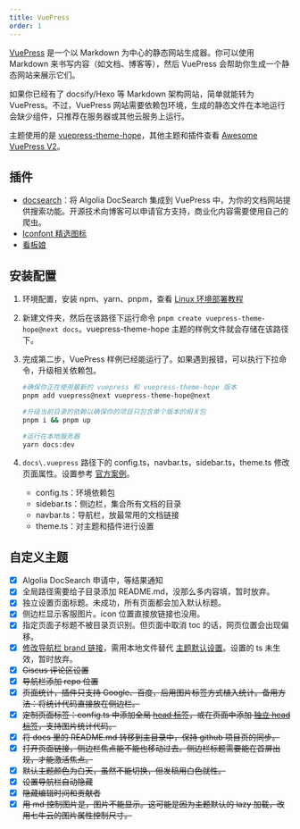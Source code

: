 ```yaml
---
title: VuePress
order: 1
---
```


[VuePress](https://v2.vuepress.vuejs.org/zh/guide/getting-started.html) 是一个以 Markdown 为中心的静态网站生成器。你可以使用 Markdown 来书写内容（如文档、博客等），然后 VuePress 会帮助你生成一个静态网站来展示它们。

如果你已经有了 docsify/Hexo 等 Markdown 架构网站，简单就能转为 VuePress。不过，VuePress 网站需要依赖包环境，生成的静态文件在本地运行会缺少组件，只推荐在服务器或其他云服务上运行。

主题使用的是 [vuepress-theme-hope](https://vuepress-theme-hope.github.io/v2/zh/guide/)，其他主题和插件查看 [Awesome VuePress V2](https://github.com/vuepress/awesome-vuepress/blob/main/v2.md)。

## 插件

- [docsearch](https://v2.vuepress.vuejs.org/zh/reference/plugin/docsearch.html)：将 Algolia DocSearch 集成到 VuePress 中，为你的文档网站提供搜索功能。开源技术向博客可以申请官方支持，商业化内容需要使用自己的爬虫。
- [Iconfont 精选图标](https://vuepress-theme-hope.github.io/v2/zh/guide/interface/icon.html#iconfont-%E7%B2%BE%E9%80%89%E5%9B%BE%E6%A0%87)
- [看板娘](https://www.npmjs.com/package/vuepress-plugin-helper-live2d)

## 安装配置

1. 环境配置，安装 npm、yarn、pnpm，查看 [Linux 环境部署教程](../deploy/VPS.html#环境部署)
2. 新建文件夹，然后在该路径下运行命令 `pnpm create vuepress-theme-hope@next docs`。vuepress-theme-hope 主题的样例文件就会存储在该路径下。
3. 完成第二步，VuePress 样例已经能运行了。如果遇到报错，可以执行下拉命令，升级相关依赖包。

   ```bash
   #确保你正在使用最新的 vuepress 和 vuepress-theme-hope 版本
   pnpm add vuepress@next vuepress-theme-hope@next

   #升级当前目录的依赖以确保你的项目只包含单个版本的相关包
   pnpm i && pnpm up

   #运行在本地服务器
   yarn docs:dev
   ```

4. `docs\.vuepress` 路径下的 config.ts，navbar.ts，sidebar.ts，theme.ts 修改页面属性。设置参考 [官方案例](https://github.com/vuepress-theme-hope/vuepress-theme-hope/tree/main/docs/theme/src/.vuepress)。
   - config.ts：环境依赖包
   - sidebar.ts：侧边栏，集合所有文档的目录
   - navbar.ts：导航栏，放最常用的文档链接
   - theme.ts：对主题和插件进行设置

## 自定义主题

- [x] Algolia DocSearch 申请中，等结果通知
- [x] 全局路径需要给子目录添加 README.md，没那么多内容填，暂时放弃。
- [x] 独立设置页面标题。未成功，所有页面都会加入默认标题。
- [x] 侧边栏显示客服图片。icon 位置直接放链接也没用。
- [x] 指定页面子标题不被目录页识别。但页面中取消 toc 的话，网页位置会出现偏移。
- [x] [修改导航栏 brand 链接](https://vuepress-theme-hope.github.io/v2/zh/cookbook/advanced/replace.html#%E6%8F%92%E6%A7%BD%E5%88%A9%E7%94%A8)，需用本地文件替代 [主题默认设置](https://github.com/vuepress-theme-hope/vuepress-theme-hope/blob/main/packages/theme/src/client/module/navbar/components/NavbarBrand.ts)。设置的 ts 未生效，暂时放弃。
- [x] ~~Giscus 评论区设置~~
- [x] ~~导航栏添加 repo 位置~~
- [x] ~~页面统计，插件只支持 Google、百度，后用图片标签方式植入统计。备用方法：将统计代码直接放在侧边栏。~~
- [x] ~~定制页面标签：config.ts 中添加全局 [head 标签](https://github.com/vuepress-theme-hope/vuepress-theme-hope/blob/main/docs/theme/src/.vuepress/config.ts)，或在页面中添加 [独立 head 标签](https://vuepress-theme-hope.github.io/v2/seo/zh/guide.html#%E7%9B%B4%E6%8E%A5%E6%B7%BB%E5%8A%A0-head-%E6%A0%87%E7%AD%BE)，支持图片统计代码。~~
- [x] ~~将 docs 里的 README.md 转移到主目录中，保持 github 项目页的同步。~~
- [x] ~~打开页面链接，侧边栏焦点能不能也移动过去。侧边栏标题需要能在首屏出现，才能激活焦点。~~
- [x] ~~默认主题颜色为白天，虽然不能切换，但发稿用白色就性。~~
- [x] ~~设置导航栏自动隐藏~~
- [x] ~~隐藏编辑时间和贡献者~~
- [x] ~~用 md 控制图片是，图片不能显示。这可能是因为主题默认的 lazy 加载，改用七牛云的图片属性控制尺寸。~~
